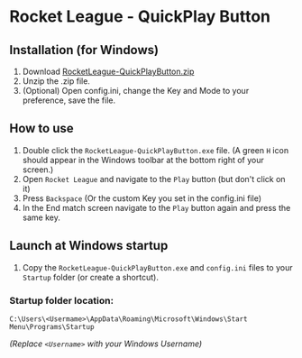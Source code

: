 # Rocket League - QuickPlay Button

## Installation (for Windows)
1. Download [RocketLeague-QuickPlayButton.zip](https://github.com/WesselKroos/rocket-league-tools/releases/download/v-1.0.1/RocketLeague-QuickPlayButton.zip)
2. Unzip the .zip file.
3. (Optional) Open config.ini, change the Key and Mode to your preference, save the file.

## How to use
1. Double click the `RocketLeague-QuickPlayButton.exe` file. 
(A green `H` icon should appear in the Windows toolbar at the bottom right of your screen.)
2. Open `Rocket League` and navigate to the `Play` button (but don't click on it)
3. Press `Backspace` (Or the custom Key you set in the config.ini file)
4. In the End match screen navigate to the `Play` button again and press the same key.

## Launch at Windows startup
1. Copy the `RocketLeague-QuickPlayButton.exe` and `config.ini` files to your `Startup` folder (or create a shortcut). 

### Startup folder location: ###
`C:\Users\<Usermame>\AppData\Roaming\Microsoft\Windows\Start Menu\Programs\Startup`

_(Replace `<Username>` with your Windows Username)_